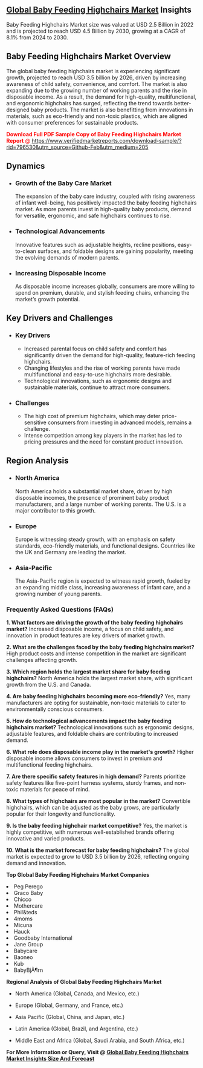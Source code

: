 <h2><a href="https://www.verifiedmarketreports.com/download-sample/?rid=796530&amp;utm_source=Github&amp;utm_medium=205" target="_blank">Global Baby Feeding Highchairs Market</a> Insights</h2><p>Baby Feeding Highchairs Market size was valued at USD 2.5 Billion in 2022 and is projected to reach USD 4.5 Billion by 2030, growing at a CAGR of 8.1% from 2024 to 2030.</p><p> <h2>Baby Feeding Highchairs Market Overview</h2> <p>The global baby feeding highchairs market is experiencing significant growth, projected to reach USD 3.5 billion by 2026, driven by increasing awareness of child safety, convenience, and comfort. The market is also expanding due to the growing number of working parents and the rise in disposable income. As a result, the demand for high-quality, multifunctional, and ergonomic highchairs has surged, reflecting the trend towards better-designed baby products. The market is also benefitting from innovations in materials, such as eco-friendly and non-toxic plastics, which are aligned with consumer preferences for sustainable products.</p> <p><p><span class=""><span style="color: #ff0000;"><strong>Download Full PDF Sample Copy of Baby Feeding Highchairs Market Report</strong> @ </span><a href="https://www.verifiedmarketreports.com/download-sample/?rid=796530&amp;utm_source=Github-Feb&amp;utm_medium=205" target="_blank">https://www.verifiedmarketreports.com/download-sample/?rid=796530&amp;utm_source=Github-Feb&amp;utm_medium=205</a></span></p></p> <h2>Dynamics</h2> <ul> <li><h3>Growth of the Baby Care Market</h3> The expansion of the baby care industry, coupled with rising awareness of infant well-being, has positively impacted the baby feeding highchairs market. As more parents invest in high-quality baby products, demand for versatile, ergonomic, and safe highchairs continues to rise.</li> <li><h3>Technological Advancements</h3> Innovative features such as adjustable heights, recline positions, easy-to-clean surfaces, and foldable designs are gaining popularity, meeting the evolving demands of modern parents.</li> <li><h3>Increasing Disposable Income</h3> As disposable income increases globally, consumers are more willing to spend on premium, durable, and stylish feeding chairs, enhancing the market’s growth potential.</li> </ul> <h2>Key Drivers and Challenges</h2> <ul> <li><h3>Key Drivers</h3> <ul> <li>Increased parental focus on child safety and comfort has significantly driven the demand for high-quality, feature-rich feeding highchairs.</li> <li>Changing lifestyles and the rise of working parents have made multifunctional and easy-to-use highchairs more desirable.</li> <li>Technological innovations, such as ergonomic designs and sustainable materials, continue to attract more consumers.</li> </ul> </li> <li><h3>Challenges</h3> <ul> <li>The high cost of premium highchairs, which may deter price-sensitive consumers from investing in advanced models, remains a challenge.</li> <li>Intense competition among key players in the market has led to pricing pressures and the need for constant product innovation.</li> </ul> </li> </ul> <h2>Region Analysis</h2> <ul> <li><h3>North America</h3> North America holds a substantial market share, driven by high disposable incomes, the presence of prominent baby product manufacturers, and a large number of working parents. The U.S. is a major contributor to this growth.</li> <li><h3>Europe</h3> Europe is witnessing steady growth, with an emphasis on safety standards, eco-friendly materials, and functional designs. Countries like the UK and Germany are leading the market.</li> <li><h3>Asia-Pacific</h3> The Asia-Pacific region is expected to witness rapid growth, fueled by an expanding middle class, increasing awareness of infant care, and a growing number of young parents.</li> </ul> <h3>Frequently Asked Questions (FAQs)</h3> <p><strong>1. What factors are driving the growth of the baby feeding highchairs market?</strong> Increased disposable income, a focus on child safety, and innovation in product features are key drivers of market growth.</p> <p><strong>2. What are the challenges faced by the baby feeding highchairs market?</strong> High product costs and intense competition in the market are significant challenges affecting growth.</p> <p><strong>3. Which region holds the largest market share for baby feeding highchairs?</strong> North America holds the largest market share, with significant growth from the U.S. and Canada.</p> <p><strong>4. Are baby feeding highchairs becoming more eco-friendly?</strong> Yes, many manufacturers are opting for sustainable, non-toxic materials to cater to environmentally conscious consumers.</p> <p><strong>5. How do technological advancements impact the baby feeding highchairs market?</strong> Technological innovations such as ergonomic designs, adjustable features, and foldable chairs are contributing to increased demand.</p> <p><strong>6. What role does disposable income play in the market's growth?</strong> Higher disposable income allows consumers to invest in premium and multifunctional feeding highchairs.</p> <p><strong>7. Are there specific safety features in high demand?</strong> Parents prioritize safety features like five-point harness systems, sturdy frames, and non-toxic materials for peace of mind.</p> <p><strong>8. What types of highchairs are most popular in the market?</strong> Convertible highchairs, which can be adjusted as the baby grows, are particularly popular for their longevity and functionality.</p> <p><strong>9. Is the baby feeding highchair market competitive?</strong> Yes, the market is highly competitive, with numerous well-established brands offering innovative and varied products.</p> <p><strong>10. What is the market forecast for baby feeding highchairs?</strong> The global market is expected to grow to USD 3.5 billion by 2026, reflecting ongoing demand and innovation.</p> </p><p><strong>Top Global Baby Feeding Highchairs Market Companies</strong></p><div data-test-id=""><p><li>Peg Perego</li><li> Graco Baby</li><li> Chicco</li><li> Mothercare</li><li> Phil&teds</li><li> 4moms</li><li> Micuna</li><li> Hauck</li><li> Goodbaby International</li><li> Jane Group</li><li> Babycare</li><li> Baoneo</li><li> Kub</li><li> BabyBjÃ¶rn</li></p><div><strong>Regional Analysis of&nbsp;Global Baby Feeding Highchairs Market</strong></div><ul><li dir="ltr"><p dir="ltr">North America&nbsp;(Global, Canada, and Mexico, etc.)</p></li><li dir="ltr"><p dir="ltr">Europe (Global, Germany, and France, etc.)</p></li><li dir="ltr"><p dir="ltr">Asia Pacific&nbsp;(Global, China, and Japan, etc.)</p></li><li dir="ltr"><p dir="ltr">Latin America&nbsp;(Global, Brazil, and Argentina, etc.)</p></li><li dir="ltr">Middle East and Africa&nbsp;(Global, Saudi Arabia, and South Africa, etc.)</li></ul><p><strong>For More Information or Query, Visit @&nbsp;</strong><strong><a href="https://www.verifiedmarketreports.com/product/baby-feeding-highchairs-market/?utm_source=Github&amp;utm_medium=205" target="_blank">Global Baby Feeding Highchairs Market Insights Size And Forecast</a></strong></p></div>
